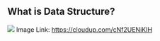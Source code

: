 ## What is Data Structure?

![](https://cloudup.com/cNf2UENiKIH+)
Image Link: https://cloudup.com/cNf2UENiKIH
